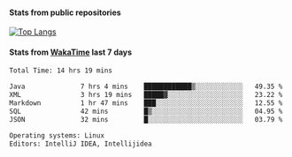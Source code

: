 #### Stats from public repositories

[![Top Langs](https://github-readme-stats.vercel.app/api/top-langs/?username=hyoghurt&layout=compact&exclude_repo=multiserver,docker_compose&langs_count=6)](https://github.com/anuraghazra/github-readme-stats)

#### Stats from [WakaTime](https://wakatime.com/@hyoghurt) last 7 days
<!--START_SECTION:waka-->

```txt
Total Time: 14 hrs 19 mins

Java              7 hrs 4 mins    ████████████▒░░░░░░░░░░░░   49.35 %
XML               3 hrs 19 mins   █████▓░░░░░░░░░░░░░░░░░░░   23.22 %
Markdown          1 hr 47 mins    ███░░░░░░░░░░░░░░░░░░░░░░   12.55 %
SQL               42 mins         █▒░░░░░░░░░░░░░░░░░░░░░░░   04.95 %
JSON              32 mins         █░░░░░░░░░░░░░░░░░░░░░░░░   03.79 %

Operating systems: Linux
Editors: IntelliJ IDEA, Intellijidea
```

<!--END_SECTION:waka-->
